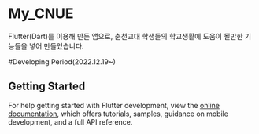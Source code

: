 # My_CNUE

Flutter(Dart)를 이용해 만든 앱으로, 춘천교대 학생들의 학교생활에 도움이 될만한 기능들을 넣어 만들었습니다.

#Developing Period(2022.12.19~)


## Getting Started

For help getting started with Flutter development, view the
[online documentation](https://docs.flutter.dev/), which offers tutorials,
samples, guidance on mobile development, and a full API reference.
